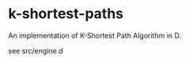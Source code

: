 k-shortest-paths
==================

An implementation of K-Shortest Path Algorithm in D.

see src/engine.d
